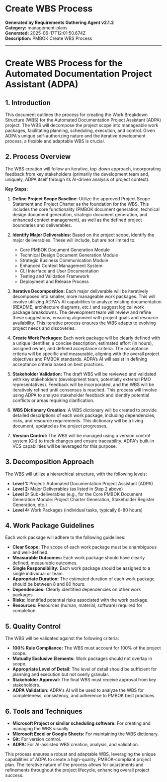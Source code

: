 # Create WBS Process

**Generated by Requirements Gathering Agent v2.1.2**  
**Category:** management-plans  
**Generated:** 2025-06-17T12:01:50.674Z  
**Description:** PMBOK Create WBS Process

---

# Create WBS Process for the Automated Documentation Project Assistant (ADPA)

## 1. Introduction

This document outlines the process for creating the Work Breakdown Structure (WBS) for the Automated Documentation Project Assistant (ADPA) project.  The WBS will decompose the project scope into manageable work packages, facilitating planning, scheduling, execution, and control.  Given ADPA's unique self-authorizing nature and the iterative development process, a flexible and adaptable WBS is crucial.

## 2. Process Overview

The WBS creation will follow an iterative, top-down approach, incorporating feedback from key stakeholders (primarily the development team and, uniquely, ADPA itself through its AI-driven analysis of project context).

**Key Steps:**

1. **Define Project Scope Baseline:** Utilize the approved Project Scope Statement and Project Charter as the foundation for the WBS.  This includes the core functionality (PMBOK document generation, technical design document generation, strategic document generation, and enhanced context management), as well as the defined project boundaries and deliverables.

2. **Identify Major Deliverables:**  Based on the project scope, identify the major deliverables.  These will include, but are not limited to:
    * Core PMBOK Document Generation Module
    * Technical Design Document Generation Module
    * Strategic Business Communication Module
    * Enhanced Context Management System
    * CLI Interface and User Documentation
    * Testing and Validation Framework
    * Deployment and Release Process

3. **Iterative Decomposition:**  Each major deliverable will be iteratively decomposed into smaller, more manageable work packages.  This will involve utilizing ADPA's AI capabilities to analyze existing documentation (README, architecture diagrams, etc.) and suggest logical work package breakdowns.  The development team will review and refine these suggestions, ensuring alignment with project goals and resource availability.  This iterative process ensures the WBS adapts to evolving project needs and discoveries.

4. **Create Work Packages:**  Each work package will be clearly defined with a unique identifier, a concise description, estimated effort (in hours), assigned owner, and defined acceptance criteria.  The acceptance criteria will be specific and measurable, aligning with the overall project objectives and PMBOK standards.  ADPA’s AI will assist in defining acceptance criteria based on best practices.

5. **Stakeholder Validation:** The draft WBS will be reviewed and validated with key stakeholders (development team, potentially external PMO representatives).  Feedback will be incorporated, and the WBS will be iteratively refined until consensus is reached.  This process will involve using ADPA to analyze stakeholder feedback and identify potential conflicts or areas requiring clarification.

6. **WBS Dictionary Creation:** A WBS dictionary will be created to provide detailed descriptions of each work package, including dependencies, risks, and resource requirements.  This dictionary will be a living document, updated as the project progresses.

7. **Version Control:**  The WBS will be managed using a version control system (Git) to track changes and ensure traceability.  ADPA's built-in VCS capabilities will be leveraged for this purpose.


## 3. Decomposition Approach

The WBS will utilize a hierarchical structure, with the following levels:

* **Level 1:** Project: Automated Documentation Project Assistant (ADPA)
* **Level 2:** Major Deliverables (as listed in Step 2 above)
* **Level 3:** Sub-deliverables (e.g., for the Core PMBOK Document Generation Module:  Project Charter Generation, Stakeholder Register Generation, etc.)
* **Level 4:** Work Packages (individual tasks, typically 8-80 hours)


## 4. Work Package Guidelines

Each work package will adhere to the following guidelines:

* **Clear Scope:**  The scope of each work package must be unambiguous and well-defined.
* **Measurable Outcomes:**  Each work package should have clearly defined, measurable outcomes.
* **Single Responsibility:**  Each work package should be assigned to a single individual or team.
* **Appropriate Duration:**  The estimated duration of each work package should be between 8 and 80 hours.
* **Dependencies:** Clearly identified dependencies on other work packages.
* **Risks:** Identified potential risks associated with the work package.
* **Resources:**  Resources (human, material, software) required for completion.


## 5. Quality Control

The WBS will be validated against the following criteria:

* **100% Rule Compliance:** The WBS must account for 100% of the project scope.
* **Mutually Exclusive Elements:** Work packages should not overlap in scope.
* **Appropriate Level of Detail:** The level of detail should be sufficient for planning and execution but not overly granular.
* **Stakeholder Approval:** The final WBS must receive approval from key stakeholders.
* **ADPA Validation:** ADPA's AI will be used to analyze the WBS for completeness, consistency, and adherence to PMBOK best practices.


## 6. Tools and Techniques

* **Microsoft Project or similar scheduling software:** For creating and managing the WBS visually.
* **Microsoft Excel or Google Sheets:** For maintaining the WBS dictionary.
* **Git:** For version control.
* **ADPA:** For AI-assisted WBS creation, analysis, and validation.


This process ensures a robust and adaptable WBS, leveraging the unique capabilities of ADPA to create a high-quality, PMBOK-compliant project plan.  The iterative nature of the process allows for adjustments and refinements throughout the project lifecycle, enhancing overall project success.
